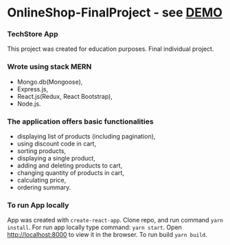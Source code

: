 # OnlineShop-FinalProject - see [DEMO](https://techstore-onlineshop.herokuapp.com)

### TechStore App
This project was created for education purposes. Final individual project.

### Wrote using stack MERN
* Mongo.db(Mongoose), 
* Express.js, 
* React.js(Redux, React Bootstrap), 
* Node.js.

### The application offers basic functionalities
- displaying list of products (including pagination),
- using discount code in cart,
- sorting products,
- displaying a single product,
- adding and deleting products to cart,
- changing quantity of products in cart,
- calculating price,
- ordering summary.

### To run App locally
App was created with `create-react-app`. 
Clone repo, and run command `yarn install`. For run app locally type command:  `yarn start`.
Open [http://localhost:8000](http://localhost:8000) to view it in the browser.
To run build `yarn build`.